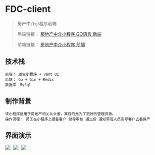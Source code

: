 # FDC-client
> 房产中介小程序前端
> 
> 后端链接： [房地产中介小程序 GO语言 后端](https://github.com/Locter9001/FDC-server)
> 
> 前端链接： [房地产中介小程序 前端](https://github.com/Locter9001/FDC-client)
## 技术栈
    前端： 原生小程序 + vant UI
    后端： Go + Gin + Redis
    数据库：MySql

## 制作背景
    该小程序适用于房地产相关从业者，其目的是为了更好的管理资源。
    操作流程： 员工在小程序上报备客户 领导审核 通过后 通知带班人员引导客户去看房产


## 界面演示
<div style="display: flex;height: 400px;width: 200px;">
    <img src="https://user-images.githubusercontent.com/96331179/199449494-7f59f0c6-ebc5-4a23-ba00-d36e205c7b92.jpg" style="margin-right: 10px" />
    <img src="https://user-images.githubusercontent.com/96331179/199462099-a62b2372-6200-4638-bde8-f4e9eafb6d73.jpg" style="margin-right: 10px" />
    <img src="https://user-images.githubusercontent.com/96331179/199462263-c315dea5-e1e8-4d55-8d60-ab73949af47a.jpg" style="margin-right: 10px" />
</div>
